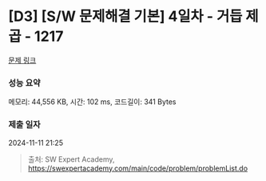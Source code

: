 # [D3] [S/W 문제해결 기본] 4일차 - 거듭 제곱 - 1217 

[문제 링크](https://swexpertacademy.com/main/code/problem/problemDetail.do?contestProbId=AV14dUIaAAUCFAYD) 

### 성능 요약

메모리: 44,556 KB, 시간: 102 ms, 코드길이: 341 Bytes

### 제출 일자

2024-11-11 21:25



> 출처: SW Expert Academy, https://swexpertacademy.com/main/code/problem/problemList.do